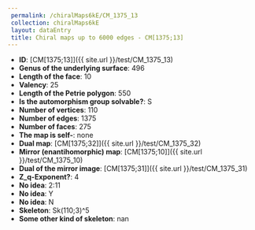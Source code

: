 ```yaml
--- 
 permalink: /chiralMaps6kE/CM_1375_13 
 collection: chiralMaps6kE
 layout: dataEntry
 title: Chiral maps up to 6000 edges - CM[1375;13]
---
```


- **ID**: [CM[1375;13]]({{ site.url }}/test/CM_1375_13)
- **Genus of the underlying surface**: 496
- **Length of the face**: 10
- **Valency**: 25
- **Length of the Petrie polygon**: 550
- **Is the automorphism group solvable?**: S
- **Number of vertices**: 110
- **Number of edges**: 1375
- **Number of faces**: 275
- **The map is self-**: none
- **Dual map**: [CM[1375;32]]({{ site.url }}/test/CM_1375_32)
- **Mirror (enantihomorphic) map**: [CM[1375;10]]({{ site.url }}/test/CM_1375_10)
- **Dual of the mirror image**: [CM[1375;31]]({{ site.url }}/test/CM_1375_31)
- **Z_q-Exponent?**: 4
- **No idea**:  2:11
- **No idea**: Y
- **No idea**: N
- **Skeleton**: Sk(110;3)^5
- **Some other kind of skeleton**: nan
